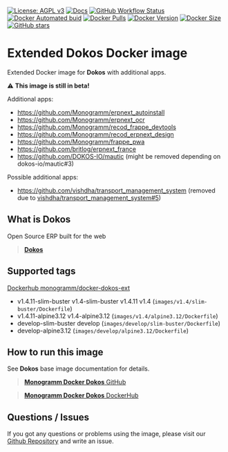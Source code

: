 [![License: AGPL v3][uri_license_image]][uri_license]
[![Docs](https://img.shields.io/badge/Docs-Github%20Pages-blue)](https://monogramm.github.io/dokos/)
[![GitHub Workflow Status](https://img.shields.io/github/workflow/status/Monogramm/docker-dokos-ext/Docker%20Image%20CI)](https://github.com/Monogramm/docker-dokos-ext/actions)
[![Docker Automated buid](https://img.shields.io/docker/cloud/build/monogramm/docker-dokos-ext.svg)](https://hub.docker.com/r/monogramm/docker-dokos-ext/)
[![Docker Pulls](https://img.shields.io/docker/pulls/monogramm/docker-dokos-ext.svg)](https://hub.docker.com/r/monogramm/docker-dokos-ext/)
[![Docker Version](https://images.microbadger.com/badges/version/monogramm/docker-dokos-ext.svg)](https://microbadger.com/images/monogramm/docker-dokos-ext)
[![Docker Size](https://images.microbadger.com/badges/image/monogramm/docker-dokos-ext.svg)](https://microbadger.com/images/monogramm/docker-dokos-ext)
[![GitHub stars](https://img.shields.io/github/stars/Monogramm/docker-dokos-ext?style=social)](https://github.com/Monogramm/docker-dokos-ext)

# Extended **Dokos** Docker image

Extended Docker image for **Dokos** with additional apps.

:warning: **This image is still in beta!**

Additional apps:

-   <https://github.com/Monogramm/erpnext_autoinstall>
-   <https://github.com/Monogramm/erpnext_ocr>
-   <https://github.com/Monogramm/recod_frappe_devtools>
-   <https://github.com/Monogramm/recod_erpnext_design>
-   <https://github.com/Monogramm/frappe_pwa>
-   <https://github.com/britlog/erpnext_france>
-   <https://github.com/DOKOS-IO/mautic> (might be removed depending on dokos-io/mautic#3)

Possible additional apps:

-   <https://github.com/vishdha/transport_management_system> (removed due to [vishdha/transport_management_system#5](https://github.com/vishdha/transport_management_system/issues/5))

## What is **Dokos**

Open Source ERP built for the web

> [**Dokos**](https://dokos.io/)

## Supported tags

[Dockerhub monogramm/docker-dokos-ext](https://hub.docker.com/r/monogramm/docker-dokos-ext/)

<!-- >Docker Tags -->

-   v1.4.11-slim-buster v1.4-slim-buster v1.4.11 v1.4  (`images/v1.4/slim-buster/Dockerfile`)
-   v1.4.11-alpine3.12 v1.4-alpine3.12  (`images/v1.4/alpine3.12/Dockerfile`)
-   develop-slim-buster develop  (`images/develop/slim-buster/Dockerfile`)
-   develop-alpine3.12  (`images/develop/alpine3.12/Dockerfile`)

<!-- <Docker Tags -->

## How to run this image

See **Dokos** base image documentation for details.

> [**Monogramm Docker Dokos** GitHub](https://github.com/Monogramm/docker-dokos)

> [**Monogramm Docker Dokos** DockerHub](https://hub.docker.com/r/monogramm/docker-dokos/)

## Questions / Issues

If you got any questions or problems using the image, please visit our [Github Repository](https://github.com/Monogramm/docker-dokos-ext) and write an issue.


[uri_license]: http://www.gnu.org/licenses/agpl.html

[uri_license_image]: https://img.shields.io/badge/License-AGPL%20v3-blue.svg
